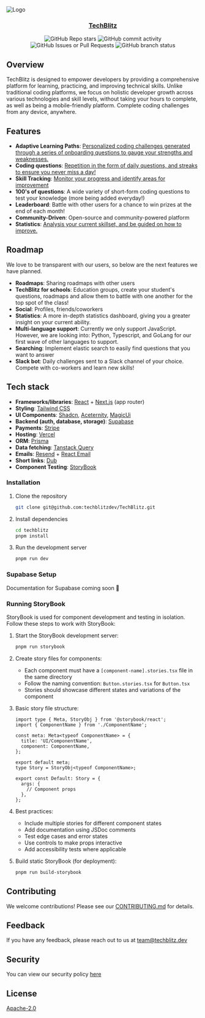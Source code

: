 <img src="https://pbs.twimg.com/profile_banners/1110662360564408321/1736793148/1500x500" alt="Logo">
<div align="center">
  <h3><a href="https://www.techblitz.dev">TechBlitz</a></h3>
</div>

<div align="center">
   <img alt="GitHub Repo stars" src="https://img.shields.io/github/stars/techblitzdev/techblitz">
   <img alt="GitHub commit activity" src="https://img.shields.io/github/commit-activity/m/techblitzdev/techblitz">
   <img alt="GitHub Issues or Pull Requests" src="https://img.shields.io/github/issues/techblitzdev/techblitz">
   <img alt="GitHub branch status" src="https://img.shields.io/github/checks-status/techblitzdev/techblitz/main">
</div>

## Overview

TechBlitz is designed to empower developers by providing a comprehensive platform for learning, practicing, and improving technical skills. Unlike traditional coding platforms, we focus on holistic developer growth across various technologies and skill levels, without taking your hours to complete, as well as being a mobile-friendly platform. Complete coding challenges from any device, anywhere.

## Features

- **Adaptive Learning Paths**: [Personalized coding challenges generated through a series of onboarding questions to gauge your strengths and weaknesses.](https://techblitz.dev/features/roadmap)
- **Coding questions**: [Repetition in the form of daily questions, and streaks to ensure you never miss a day!](https://www.techblitz.dev/features/coding-challenges)
- **Skill Tracking**: [Monitor your progress and identify areas for improvement](https://techblitz.dev/features/statistics)
- **100's of questions**: A wide variety of short-form coding questions to test your knowledge (more being added everyday!)
- **Leaderboard**: Battle with other users for a chance to win prizes at the end of each month!
- **Community-Driven**: Open-source and community-powered platform
- **Statistics**: [Analysis your current skillset, and be guided on how to improve.](https://techblitz.dev/features/statistics)

## Roadmap

We love to be transparent with our users, so below are the next features we have planned.

- **Roadmaps**: Sharing roadmaps with other users
- **TechBlitz for schools**: Education groups, create your student's questions, roadmaps and allow them to battle with one another for the top spot of the class!
- **Social**: Profiles, friends/coworkers
- **Statistics**: A more in-depth statistics dashboard, giving you a greater insight on your current ability.
- **Multi-language support**: Currently we only support JavaScript. However, we are looking into: Python, Typescript, and GoLang for our first wave of other languages to support.
- **Searching**: Implement elastic search to easily find questions that you want to answer
- **Slack bot**: Daily challenges sent to a Slack channel of your choice. Compete with co-workers and learn new skills!

## Tech stack

- **Frameworks/libraries**: [React](https://react.dev/) + [Next.js](https://nextjs.org/) (app router)
- **Styling**: [Tailwind CSS](https://tailwindcss.com/)
- **UI Components**: [Shadcn](https://ui.shadcn.com/), [Aceternity](https://ui.aceternity.com/), [MagicUi](https://magicui.design/)
- **Backend (auth, database, storage)**: [Supabase](https://supabase.com/)
- **Payments**: [Stripe](https://stripe.com/)
- **Hosting**: [Vercel](https://vercel.com/)
- **ORM**: [Prisma](https://www.prisma.io/)
- **Data fetching**: [Tanstack Query](https://tanstack.com/)
- **Emails**: [Resend](https://resend.com/) + [React Email](https://react.email/)
- **Short links**: [Dub](https://dub.co/)
- **Component Testing**: [StoryBook](https://storybook.js.org/)

### Installation

1. Clone the repository
   ```bash
   git clone git@github.com:techblitzdev/TechBlitz.git
   ```
2. Install dependencies

   ```bash
   cd techblitz
   pnpm install
   ```

3. Run the development server
   ```bash
   pnpm run dev
   ```

### Supabase Setup

Documentation for Supabase coming soon 🚀

### Running StoryBook

StoryBook is used for component development and testing in isolation. Follow these steps to work with StoryBook:

1. Start the StoryBook development server:

   ```bash
   pnpm run storybook
   ```

2. Create story files for components:

   - Each component must have a `[component-name].stories.tsx` file in the same directory
   - Follow the naming convention: `Button.stories.tsx` for `Button.tsx`
   - Stories should showcase different states and variations of the component

3. Basic story file structure:

   ```tsx
   import type { Meta, StoryObj } from '@storybook/react';
   import { ComponentName } from './ComponentName';

   const meta: Meta<typeof ComponentName> = {
     title: 'UI/ComponentName',
     component: ComponentName,
   };

   export default meta;
   type Story = StoryObj<typeof ComponentName>;

   export const Default: Story = {
     args: {
       // Component props
     },
   };
   ```

4. Best practices:

   - Include multiple stories for different component states
   - Add documentation using JSDoc comments
   - Test edge cases and error states
   - Use controls to make props interactive
   - Add accessibility tests where applicable

5. Build static StoryBook (for deployment):
   ```bash
   pnpm run build-storybook
   ```

## Contributing

We welcome contributions! Please see our <a href="https://github.com/techblitzdev/TechBlitz/blob/main/CONTRIBUTING.md">CONTRIBUTING.md</a> for details.

## Feedback

If you have any feedback, please reach out to us at team@techblitz.dev

## Security

You can view our security policy [here](https://github.com/techblitzdev/TechBlitz/blob/main/SECURITY.MD)

## License

[Apache-2.0](http://www.apache.org/licenses/)
